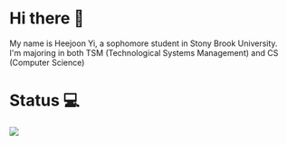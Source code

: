 # Hi there 👋
My name is Heejoon Yi, a sophomore student in Stony Brook University.
<br>
I'm majoring in both TSM (Technological Systems Management) and CS (Computer Science)

# Status 💻
![](https://github-readme-stats.vercel.app/api?username=lighteko)
